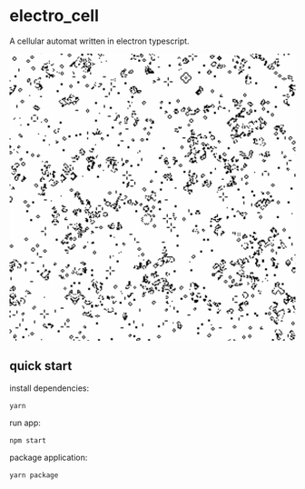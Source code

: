 # electro_cell

A cellular automat written in electron typescript.

![cells](cells.png)

## quick start

install dependencies:

    yarn

run app:

    npm start

package application:

    yarn package
